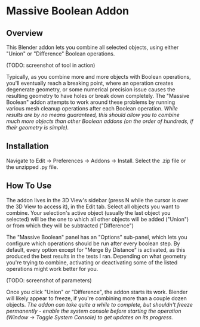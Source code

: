 # Massive Boolean Addon
## Overview
This Blender addon lets you combine all selected objects, using either "Union" or "Difference" Boolean operations.

(TODO: screenshot of tool in action)

Typically, as you combine more and more objects with Boolean operations, you'll eventually reach a breaking point, where an operation creates degenerate geometry, or some numerical precision issue causes the resulting geometry to have holes or break down completely. The "Massive Boolean" addon attempts to work around these problems by running various mesh cleanup operations after each Boolean operation. 
*While results are by no means guaranteed, this should allow you to combine much more objects than other Boolean addons (on the order of hundreds, if their geometry is simple).*

## Installation
Navigate to Edit -> Preferences -> Addons -> Install. Select the .zip file or the unzipped .py file.

## How To Use
The addon lives in the 3D View's sidebar (press N while the cursor is over the 3D View to access it), in the Edit tab. Select all objects you want to combine. Your selection's active object (usually the last object you selected) will be the one to which all other objects will be added ("Union") or from which they will be subtracted ("Difference")

The "Massive Boolean" panel has an "Options" sub-panel, which lets you configure which operations should be run after every boolean step. By default, every option except for "Merge By Distance" is activated, as this produced the best results in the tests I ran. Depending on what geometry you're trying to combine, activating or deactivating some of the listed operations might work better for you. 

(TODO: screenshot of parameters)

Once you click "Union" or "Difference", the addon starts its work. Blender will likely appear to freeze, if you're combining more than a couple dozen objects. *The addon can take quite a while to complete, but shouldn't freeze permanently - enable the system console before starting the operation (Window -> Toggle System Console) to get updates on its progress.*
